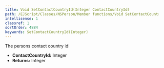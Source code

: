 ```yaml
---
title: Void SetContactCountryId(Integer ContactCountryId)
path: /EJScript/Classes/NSPerson/Member functions/Void SetContactCountryId(Integer p_0)
intellisense: 1
classref: 1
sortOrder: 4884
keywords: SetContactCountryId(Integer)
---
```



The persons contact country id



* **ContactCountryId:** Integer
* **Returns:** Integer


